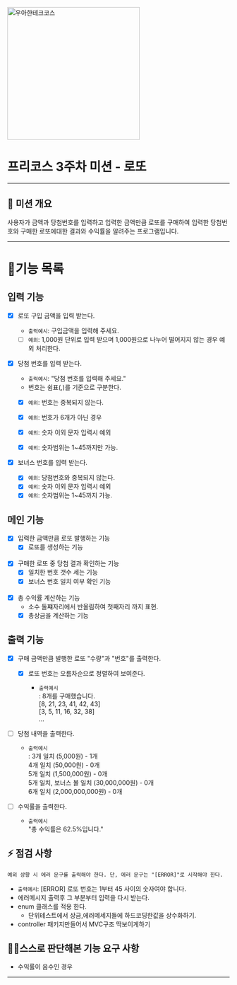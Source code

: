 <p>
    <img src="https://github.com/user-attachments/assets/c811c2be-923e-4134-a7d4-56bd12198910" alt="우아한테크코스" width="300px">
</p>

# 프리코스 3주차 미션 - 로또

---

##  💪 미션 개요
사용자가 금액과 당첨번호를 입력하고
입력한 금액만큼 로또를 구매하여 
입력한 당첨번호와 구매한 로또에대한 결과와 수익률을 알려주는 프로그램입니다. 

---


# 📝기능 목록

## 입력 기능
- [x] 로또 구입 금액을 입력 받는다.
    - `출력예시`: 구입금액을 입력해 주세요.
  
    - [ ] `예외`:  1,000원 단위로 입력 받으며 1,000원으로 나누어 떨어지지 않는 경우 예외 처리한다.

- [x] 당첨 번호를 입력 받는다. 
    - `출력예시`: "당첨 번호를 입력해 주세요."
    - 번호는 쉼표(,)를 기준으로 구분한다.
    - [x] `예외`: 번호는 중복되지 않는다.
    - [x] `예외`: 번호가 6개가 아닌 경우
    - [x] `예외`: 숫자 이외 문자 입력시 예외
    - [x] `예외`: 숫자범위는 1~45까지만 가능.


- [x] 보너스 번호를 입력 받는다.
  - [x] `예외`: 당첨번호와 중복되지 않는다.
  - [x] `예외`: 숫자 이외 문자 입력시 예외
  - [x] `예외`: 숫자범위는 1~45까지 가능.

## 메인 기능
- [x] 입력한 금액만큼 로또 발행하는 기능
  - [x] 로또를 생성하는 기능
<br><br>
- [x] 구매한 로또 중 당첨 결과 확인하는 기능
  - [x] 일치한 번호 갯수 세는 기능
  - [x] 보너스 번호 일치 여부 확인 기능
<br><br>
- [x] 총 수익률 계산하는 기능
  -  소수 둘쨰자리에서 반올림하여 첫째자리 까지 표현.
  - [x] 총상금을 계산하는 기능

## 출력 기능

- [x] 구매 금액만큼 발행한 로또 "수량"과 "번호"를 출력한다.
  - [x] 로또 번호는 오름차순으로 정렬하여 보여준다.
    
    - `출력예시`<br>
      : 8개를 구매했습니다.<br>
      [8, 21, 23, 41, 42, 43]<br>
      [3, 5, 11, 16, 32, 38]<br>
      ... 
      
- [ ] 당첨 내역을 출력한다.

  - `출력예시`<br>
  : 3개 일치 (5,000원) - 1개<br>
  4개 일치 (50,000원) - 0개<br>
  5개 일치 (1,500,000원) - 0개<br>
  5개 일치, 보너스 볼 일치 (30,000,000원) - 0개<br>
  6개 일치 (2,000,000,000원) - 0개<br>

- [ ] 수익률을 출력한다.
  - `출력예시`<br>
    "총 수익률은 62.5%입니다."

## ⚡ 점검 사항
`예외 상황 시 에러 문구를 출력해야 한다. 단, 에러 문구는 "[ERROR]"로 시작해야 한다.
`
- `출력예시`: [ERROR] 로또 번호는 1부터 45 사이의 숫자여야 합니다.
- 에러메시지 출력후 그 부분부터 입력을 다시 받는다.
- enum 클래스를 적용 한다.
  - 단위테스트에서 상금,에러메세지들에 하드코딩한값을 상수화하기.
- controller 패키지만들어서 MVC구조 딱보이게하기
## 🙋‍♂️스스로 판단해본 기능 요구 사항
- 수익률이 음수인 경우
---